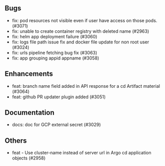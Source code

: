 ## Bugs
- fix: pod resources not visible even if user have access on those pods. (#3071)
- fix: unable to create container registry with deleted name (#2963)
- fix: helm app deployment failure (#3060)
- fix: logs file path issue fix and docker file update for non root user (#3024)
- fix: urls pipeline fetching bug fix (#3063)
- fix: app grouping appid appname (#3058)
## Enhancements
- feat: branch name field added in API response for a cd Artifact material (#3064)
- feat: github PR updater plugin added (#3051)
## Documentation
- docs: doc for GCP external secret (#3029)
## Others
- feat - Use cluster-name instead of server url in Argo cd application objects  (#2958)
